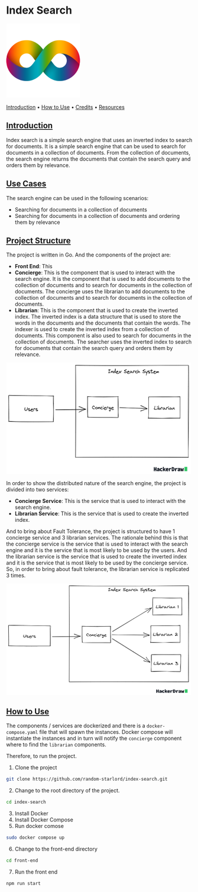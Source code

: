 # Index Search

<img src="./docs/images/logo.png" width="200" height="200">
<p align="left">
  <a href="#introduction">Introduction</a> •
  <a href="#how-to-use">How to Use</a> •
  <a href="#credits">Credits</a> •
  <a href="#resources">Resources</a>
</p>

## [Introduction](#introduction)

Index search is a simple search engine that uses an inverted index to search for documents. It is a simple search engine that can be used to search for documents in a collection of documents. From the collection of documents, the search engine returns the documents that contain the search query and orders them by relevance.

## [Use Cases](#use-cases)

The search engine can be used in the following scenarios:

- Searching for documents in a collection of documents
- Searching for documents in a collection of documents and ordering them by relevance

## [Project Structure](#project-structure)

The project is written in Go. And the components of the project are:

- **Front End**: This
- **Concierge**: This is the component that is used to interact with the search engine. It is the component that is used to add documents to the collection of documents and to search for documents in the collection of documents. The concierge uses the librarian to add documents to the collection of documents and to search for documents in the collection of documents.
- **Librarian**: This is the component that is used to create the inverted index. The inverted index is a data structure that is used to store the words in the documents and the documents that contain the words. The indexer is used to create the inverted index from a collection of documents. This component is also used to search for documents in the collection of documents. The searcher uses the inverted index to search for documents that contain the search query and orders them by relevance.

<img src="./docs/images/drawing-1.png" width="500" height="300">

In order to show the distributed nature of the search engine, the project is divided into two services:

- **Concierge Service**: This is the service that is used to interact with the search engine.
- **Librarian Service**: This is the service that is used to create the inverted index.

And to bring about Fault Tolerance, the project is structured to have 1 concierge service and 3 librarian services. The rationale behind this is that the concierge service is the service that is used to interact with the search engine and it is the service that is most likely to be used by the users. And the librarian service is the service that is used to create the inverted index and it is the service that is most likely to be used by the concierge service. So, in order to bring about fault tolerance, the librarian service is replicated 3 times.

<img src="./docs/images/drawing-2.png" width="500" height="300">

## [How to Use](#how-to-use)

The components / services are dockerized and there is a `docker-compose.yaml` file that will spawn the instances. Docker compose will instantiate the instances and in turn will notify the `concierge` component where to find the `librarian` components.

Therefore, to run the project.

1. Clone the project

```bash
git clone https://github.com/random-starlord/index-search.git
```

2. Change to the root directory of the project.

```bash
cd index-search
```

3. Install Docker
4. Install Docker Compose
5. Run docker comose

```bash
sudo docker compose up
```

6. Change to the front-end directory

```bash
cd front-end
```

7. Run the front end

```bash
npm run start
```
